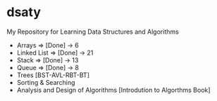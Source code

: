 # dsaty
My Repository for Learning Data Structures and Algorithms
- Arrays => [Done] -> 6
- Linked List => [Done] -> 21
- Stack => [Done] -> 13
- Queue => [Done] -> 8
- Trees [BST-AVL-RBT-BT]
- Sorting & Searching
- Analysis and Design of Algorithms [Introdution to Algorthms Book]
